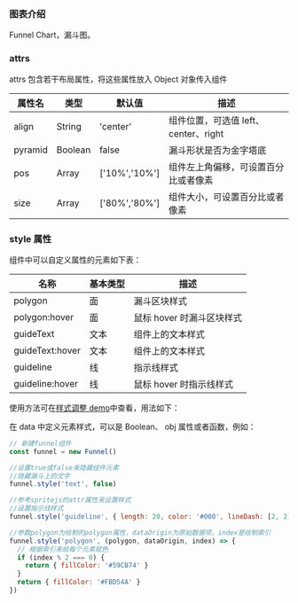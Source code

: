 ### 图表介绍

Funnel Chart，漏斗图。

### attrs

attrs 包含若干布局属性，将这些属性放入 Object 对象传入组件

| 属性名  | 类型    | 默认值        | 描述                                 |
| ------- | ------- | ------------- | ------------------------------------ |
| align   | String  | 'center'      | 组件位置，可选值 left、center、right |
| pyramid | Boolean | false         | 漏斗形状是否为金字塔底               |
| pos     | Array   | ['10%','10%'] | 组件左上角偏移，可设置百分比或者像素 |
| size    | Array   | ['80%','80%'] | 组件大小，可设置百分比或者像素       |

### style 属性

组件中可以自定义属性的元素如下表：

| 名称            | 基本类型 | 描述                      |
| --------------- | -------- | ------------------------- |
| polygon         | 面       | 漏斗区块样式              |
| polygon:hover   | 面       | 鼠标 hover 时漏斗区块样式 |
| guideText       | 文本     | 组件上的文本样式          |
| guideText:hover | 文本     | 组件上的文本样式          |
| guideline       | 线       | 指示线样式                |
| guideline:hover | 线       | 鼠标 hover 时指示线样式   |

使用方法可在[样式调整 demo](#/demo/funnel/others)中查看，用法如下：

在 data 中定义元素样式，可以是 Boolean、 obj 属性或者函数，例如：

```javascript
// 新建funnel组件
const funnel = new Funnel()

//设置true或false来隐藏组件元素
//隐藏漏斗上的文字
funnel.style('text', false)

//参考spritejs的attr属性来设置样式
//设置指示线样式
funnel.style('guideline', { length: 20, color: '#000', lineDash: [2, 2] })

//参数polygon为绘制的polygon属性，dataOrigin为原始数据项，index是绘制索引
funnel.style('polygon', (polygon, dataOrigin, index) => {
  // 根据索引来给每个元素赋色
  if (index % 2 === 0) {
    return { fillColor: '#59CB74' }
  }
  return { fillColor: '#FBD54A' }
})
```
